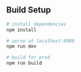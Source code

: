 ## Build Setup

``` bash
# install dependencies
npm install

# serve at localhost:8080
npm run dev

# build for prod
npm run build
```
